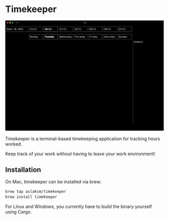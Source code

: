 # Timekeeper

![Timekeeper gif](./res/timekeeper.gif)


Timekeeper is a terminal-based timekeeping application for tracking hours worked.

Keep track of your work without having to leave your work environment!

## Installation

On Mac, timekeeper can be installed via brew:

```bash
brew tap aslaksm/timekeeper
brew install timekeeper
```

For Linux and Windows, you currently have to build the binary yourself using Cargo.
